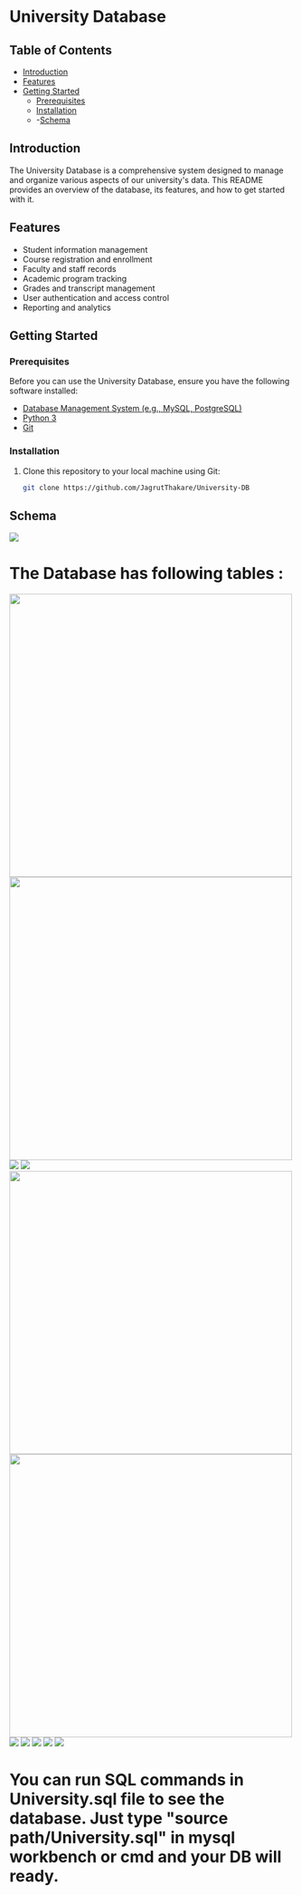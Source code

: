 # University Database


## Table of Contents

- [Introduction](#introduction)
- [Features](#features)
- [Getting Started](#getting-started)
  - [Prerequisites](#prerequisites)
  - [Installation](#installation)
  - -[Schema](#schema)

## Introduction

The University Database is a comprehensive system designed to manage and organize various aspects of our university's data. This README provides an overview of the database, its features, and how to get started with it.

## Features

- Student information management
- Course registration and enrollment
- Faculty and staff records
- Academic program tracking
- Grades and transcript management
- User authentication and access control
- Reporting and analytics

## Getting Started

### Prerequisites

Before you can use the University Database, ensure you have the following software installed:

- [Database Management System (e.g., MySQL, PostgreSQL)](database_link)
- [Python 3](https://www.python.org/downloads/)
- [Git](https://git-scm.com/downloads)

### Installation

1. Clone this repository to your local machine using Git:

   ```bash
   git clone https://github.com/JagrutThakare/University-DB

   
## Schema
<img src="images/schema.png" width="">

# The Database has following tables : 
<img src="images/classroom.png" width="500"> <img src="images/department.png" width="500">
<img src="images/instructor.png" width="">
<img src="images/course.png" width="">
<img src="images/student.png" width="500"> <img src="images/takes.png" width="500">
<img src="images/section.png" width="">
<img src="images/teaches.png" width="">
<img src="images/advisor.png" width="">
<img src="images/prereq.png" width="">
<img src="images/time_slot.png" width="">

# You can run SQL commands in University.sql file to see the database. Just type "source path/University.sql" in mysql workbench or cmd and your DB will ready.
